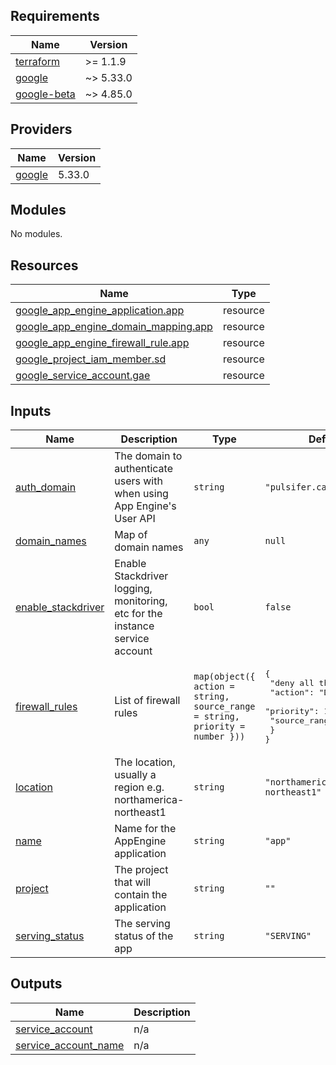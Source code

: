 <!-- BEGIN_TF_DOCS -->
## Requirements

| Name | Version |
|------|---------|
| <a name="requirement_terraform"></a> [terraform](#requirement\_terraform) | >= 1.1.9 |
| <a name="requirement_google"></a> [google](#requirement\_google) | ~> 5.33.0 |
| <a name="requirement_google-beta"></a> [google-beta](#requirement\_google-beta) | ~> 4.85.0 |

## Providers

| Name | Version |
|------|---------|
| <a name="provider_google"></a> [google](#provider\_google) | 5.33.0 |

## Modules

No modules.

## Resources

| Name | Type |
|------|------|
| [google_app_engine_application.app](https://registry.terraform.io/providers/hashicorp/google/latest/docs/resources/app_engine_application) | resource |
| [google_app_engine_domain_mapping.app](https://registry.terraform.io/providers/hashicorp/google/latest/docs/resources/app_engine_domain_mapping) | resource |
| [google_app_engine_firewall_rule.app](https://registry.terraform.io/providers/hashicorp/google/latest/docs/resources/app_engine_firewall_rule) | resource |
| [google_project_iam_member.sd](https://registry.terraform.io/providers/hashicorp/google/latest/docs/resources/project_iam_member) | resource |
| [google_service_account.gae](https://registry.terraform.io/providers/hashicorp/google/latest/docs/resources/service_account) | resource |

## Inputs

| Name | Description | Type | Default | Required |
|------|-------------|------|---------|:--------:|
| <a name="input_auth_domain"></a> [auth\_domain](#input\_auth\_domain) | The domain to authenticate users with when using App Engine's User API | `string` | `"pulsifer.ca"` | no |
| <a name="input_domain_names"></a> [domain\_names](#input\_domain\_names) | Map of domain names | `any` | `null` | no |
| <a name="input_enable_stackdriver"></a> [enable\_stackdriver](#input\_enable\_stackdriver) | Enable Stackdriver logging, monitoring, etc for the instance service account | `bool` | `false` | no |
| <a name="input_firewall_rules"></a> [firewall\_rules](#input\_firewall\_rules) | List of firewall rules | `map(object({ action = string, source_range = string, priority = number }))` | <pre>{<br>  "deny all the things": {<br>    "action": "DENY",<br>    "priority": 1337,<br>    "source_range": "*"<br>  }<br>}</pre> | no |
| <a name="input_location"></a> [location](#input\_location) | The location, usually a region e.g. northamerica-northeast1 | `string` | `"northamerica-northeast1"` | no |
| <a name="input_name"></a> [name](#input\_name) | Name for the AppEngine application | `string` | `"app"` | no |
| <a name="input_project"></a> [project](#input\_project) | The project that will contain the application | `string` | `""` | no |
| <a name="input_serving_status"></a> [serving\_status](#input\_serving\_status) | The serving status of the app | `string` | `"SERVING"` | no |

## Outputs

| Name | Description |
|------|-------------|
| <a name="output_service_account"></a> [service\_account](#output\_service\_account) | n/a |
| <a name="output_service_account_name"></a> [service\_account\_name](#output\_service\_account\_name) | n/a |
<!-- END_TF_DOCS -->